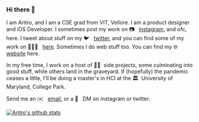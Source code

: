 ### Hi there 👋

I am Aritro, and I am a CSE grad from VIT, Vellore. I am a product designer and iOS Developer. I sometimes post my work on 📷 &nbsp; [instagram](https://www.instagram.com/not.a.coder), and ofc, here. I tweet about stuff on my 🐦 &nbsp; [twitter](https://twitter.com/aritrotwt), and you can find some of my work on 👨🏻‍💻 &nbsp; [here](https://aritro.work). Sometimes I do web stuff too. You can find my 🌐 &nbsp; [website](https://aritro.me) here.

In my free time, I work on a host of 🤞🏻&nbsp; side projects, some culminating into good stuff, while others land in the graveyard. If (hopefully) the pandemic ceases a little, I'll be doing a master's in HCI at the 🏛&nbsp; University of Maryland, College Park.

Send me an ✉️ &nbsp; [email](mailto:aritro.paul61@gmail.com), or a 💬 &nbsp; DM on instagram or twitter.

[![Aritro's github stats](https://github-readme-stats.vercel.app/api?username=aritropaul&bg_color=161b22&text_color=ffffff)](https://github.com/anuraghazra/github-readme-stats)
